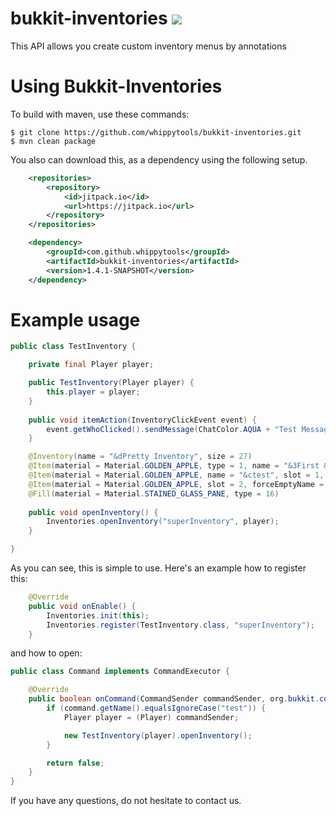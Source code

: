 # bukkit-inventories [![](https://jitpack.io/v/whippytools/bukkit-inventories.svg)](https://jitpack.io/#whippytools/bukkit-inventories)
This API allows you create custom inventory menus by annotations

# Using Bukkit-Inventories
To build with maven, use these commands:
```shell
$ git clone https://github.com/whippytools/bukkit-inventories.git
$ mvn clean package
```
You also can download this, as a dependency using the following setup.
```xml
	<repositories>
		<repository>
		    <id>jitpack.io</id>
		    <url>https://jitpack.io</url>
		</repository>
	</repositories>
```

```xml
	<dependency>
	    <groupId>com.github.whippytools</groupId>
	    <artifactId>bukkit-inventories</artifactId>
	    <version>1.4.1-SNAPSHOT</version>
	</dependency>
```

# Example usage
```java
public class TestInventory {

    private final Player player;

    public TestInventory(Player player) {
        this.player = player;
    }
    
    public void itemAction(InventoryClickEvent event) {
        event.getWhoClicked().sendMessage(ChatColor.AQUA + "Test Message!!");
    }

    @Inventory(name = "&dPretty Inventory", size = 27)
    @Item(material = Material.GOLDEN_APPLE, type = 1, name = "&3First &lItem", lore = {"&9AUUUU", "&kAUUU"}, slot = 0)
    @Item(material = Material.GOLDEN_APPLE, name = "&ctest", slot = 1, action = "itemAction")
    @Item(material = Material.GOLDEN_APPLE, slot = 2, forceEmptyName = true, forceEmptyLore = true) 
    @Fill(material = Material.STAINED_GLASS_PANE, type = 16)
    
    public void openInventory() {
        Inventories.openInventory("superInventory", player);
    }

}
```
As you can see, this is simple to use. Here's an example how to register this:
```java
    @Override
    public void onEnable() {
        Inventories.init(this);
        Inventories.register(TestInventory.class, "superInventory");
    }
```
and how to open:
```java
public class Command implements CommandExecutor {

    @Override
    public boolean onCommand(CommandSender commandSender, org.bukkit.command.Command command, String s, String[] strings) {
        if (command.getName().equalsIgnoreCase("test")) {
            Player player = (Player) commandSender;

            new TestInventory(player).openInventory();
        }

        return false;
    }
}
```

If you have any questions, do not hesitate to contact us.
